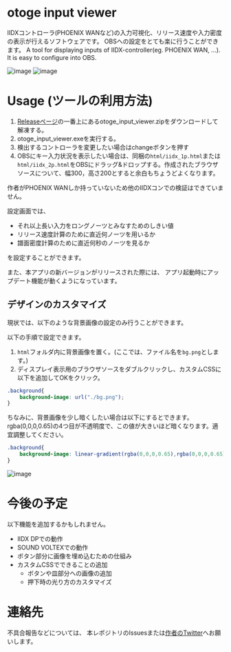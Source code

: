 # otoge input viewer
IIDXコントローラ(PHOENIX WANなど)の入力可視化、リリース速度や入力密度の表示が行えるソフトウェアです。
OBSへの設定をとても楽に行うことができます。
A tool for displaying inputs of IIDX-controller(eg. PHOENIX WAN, ...). It is easy to configure into OBS.

![image](https://github.com/user-attachments/assets/f520ce3d-441e-4653-9821-1d8e278927fb)
![image](https://github.com/user-attachments/assets/ab1d777a-b197-451d-9431-5707fe389c2f)

# Usage (ツールの利用方法)
1. [Releaseページ](https://github.com/dj-kata/otoge_input_viewer/releases)の一番上にあるotoge_input_viewer.zipをダウンロードして解凍する。
2. otoge_input_viewer.exeを実行する。
3. 検出するコントローラを変更したい場合はchangeボタンを押す
4. OBSにキー入力状況を表示したい場合は、同梱の```html/iidx_1p.html```または```html/iidx_2p.html```をOBSにドラッグ&ドロップする。作成されたブラウザソースについて、幅300，高さ200とすると余白もちょうどよくなります。

作者がPHOENIX WANしか持っていないため他のIIDXコンでの検証はできていません。

設定画面では、
- それ以上長い入力をロングノーツとみなすためのしきい値
- リリース速度計算のために直近何ノーツを用いるか
- 譜面密度計算のために直近何秒のノーツを見るか

を設定することができます。

また、本アプリの新バージョンがリリースされた際には、
アプリ起動時にアップデート機能が動くようになっています。


## デザインのカスタマイズ
現状では、以下のような背景画像の設定のみ行うことができます。

以下の手順で設定できます。
1. ```html```フォルダ内に背景画像を置く。(ここでは、ファイル名を```bg.png```とします。)
2. ディスプレイ表示用のブラウザソースをダブルクリックし、カスタムCSSに以下を追加してOKをクリック。

```css
.background{
    background-image: url("./bg.png");
}
```
ちなみに、背景画像を少し暗くしたい場合は以下にするとできます。
rgba(0,0,0,0.65)の4つ目が不透明度で、この値が大きいほど暗くなります。適宜調整してください。
```css
.background{
    background-image: linear-gradient(rgba(0,0,0,0.65),rgba(0,0,0,0.65)),url(bg.png);
}
```

![image](https://github.com/user-attachments/assets/650bcaa2-d5c4-4cc4-97e6-94535b6ba22a)

# 今後の予定
以下機能を追加するかもしれません。

- IIDX DPでの動作
- SOUND VOLTEXでの動作
- ボタン部分に画像を埋め込むための仕組み
- カスタムCSSでできることの追加
  - ボタンや皿部分への画像の追加
  - 押下時の光り方のカスタマイズ

# 連絡先
不具合報告などについては、
本レポジトリのIssuesまたは[作者のTwitter](https://x.com/cold_planet_)へお願いします。

